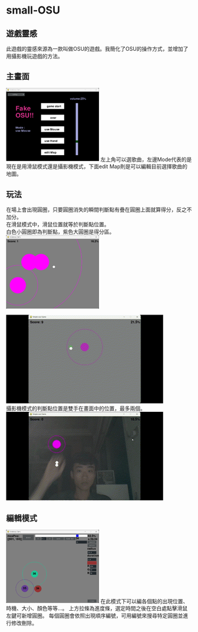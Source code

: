 # small-OSU
## 遊戲靈感
此遊戲的靈感來源為一款叫做OSU的遊戲。我簡化了OSU的操作方式，並增加了用攝影機玩遊戲的方法。
## 主畫面
<img src="https://github.com/PaidaAn/small-OSU/blob/main/picture/主畫面.png" width="50%" height="50%">  
左上角可以選歌曲，左邊Mode代表的是現在是用滑鼠模式還是攝影機模式，下面edit Map則是可以編輯目前選擇歌曲的地圖。

## 玩法
在場上會出現圓圈，只要圓圈消失的瞬間判斷點有疊在圓圈上面就算得分，反之不加分。  
在滑鼠模式中，滑鼠位置就等於判斷點位置。  
白色小圓圈即為判斷點，紫色大圓圈是得分區。  
<img src="https://github.com/PaidaAn/small-OSU/blob/main/picture/主遊戲畫面.png" width="50%" height="50%">  

![image](https://github.com/PaidaAn/small-OSU/blob/5e54965c6006ee109b3cfffc865ac54a636577f4/gif/%E9%81%8A%E7%8E%A901.gif)  
攝影機模式的判斷點位置是雙手在畫面中的位置，最多兩個。  
![image](https://github.com/PaidaAn/small-OSU/blob/9bb87ed81ae9132c8b9f4f0fe3828e35150128aa/gif/%E9%81%8A%E7%8E%A902.gif)  

## 編輯模式
<img src="https://github.com/PaidaAn/small-OSU/blob/main/picture/地圖編輯器.png" width="50%" height="50%">  
在此模式下可以編各個點的出現位置、時機、大小、顏色等等...。  
上方拉條為進度條，選定時間之後在空白處點擊滑鼠左鍵可新增圓圈。  
每個圓圈會依照出現順序編號，可用編號來搜尋特定圓圈並進行修改刪除。
